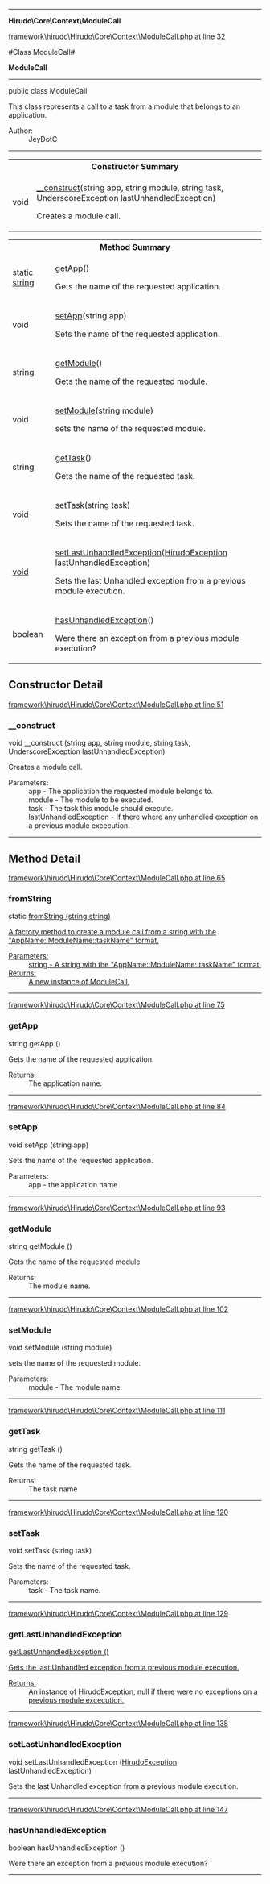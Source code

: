 

- - -

**Hirudo\Core\Context\ModuleCall**


<a href="https://github.com/JeyDotC/Hirudo/blob/master/framework/hirudo/Hirudo/Core/Context/ModuleCall.php#L32" >framework\hirudo\Hirudo\Core\Context\ModuleCall.php at line 32</a>

#Class ModuleCall#

**ModuleCall**




- - -

<p class="signature"><span class='k'>public  class</span> <span class='nx'>ModuleCall</span></p>

<div class="comment" id="overview_description"><p>This class represents a call to a task from a module that
belongs to an application.</p></div>

<dl>
<dt>Author:</dt>
<dd>JeyDotC</dd>
</dl>


- - -

<table id="summary_constructor">
<tr><th colspan="2">Constructor Summary</th></tr>
<tr>
<td><span class='k'></span> <span class='nx'>void</span></td>
<td class="description"><p class="name"><a href="#__construct">__construct</a>(string app, string module, string task, UnderscoreException lastUnhandledException)</p><p class="description">Creates a module call.</p></td>
</tr>
</table>

<table id="summary_method">
<tr><th colspan="2">Method Summary</th></tr>
<tr>
<td><span class='k'>static </span> <span class='nx'><a href='https://github.com/JeyDotC/Hirudo-docs/blob/master/hirudo/core/context/ModuleCall>ModuleCall</a></span></td>
<td class="description"><p class="name"><a href="#fromstring">fromString</a>(string string)</p><p class="description">A factory method to create a module call from a string with the "AppName::ModuleName::taskName"
format.</p></td>
</tr>
<tr>
<td><span class='k'></span> <span class='nx'>string</span></td>
<td class="description"><p class="name"><a href="#getapp">getApp</a>()</p><p class="description">Gets the name of the requested application.</p></td>
</tr>
<tr>
<td><span class='k'></span> <span class='nx'>void</span></td>
<td class="description"><p class="name"><a href="#setapp">setApp</a>(string app)</p><p class="description">Sets the name of the requested application.</p></td>
</tr>
<tr>
<td><span class='k'></span> <span class='nx'>string</span></td>
<td class="description"><p class="name"><a href="#getmodule">getModule</a>()</p><p class="description">Gets the name of the requested module.</p></td>
</tr>
<tr>
<td><span class='k'></span> <span class='nx'>void</span></td>
<td class="description"><p class="name"><a href="#setmodule">setModule</a>(string module)</p><p class="description">sets the name of the requested module.</p></td>
</tr>
<tr>
<td><span class='k'></span> <span class='nx'>string</span></td>
<td class="description"><p class="name"><a href="#gettask">getTask</a>()</p><p class="description">Gets the name of the requested task.</p></td>
</tr>
<tr>
<td><span class='k'></span> <span class='nx'>void</span></td>
<td class="description"><p class="name"><a href="#settask">setTask</a>(string task)</p><p class="description">Sets the name of the requested task.</p></td>
</tr>
<tr>
<td><span class='k'></span> <span class='nx'><a href='https://github.com/JeyDotC/Hirudo-docs/blob/master/hirudo/core/exceptions/HirudoException>HirudoException</a></span></td>
<td class="description"><p class="name"><a href="#getlastunhandledexception">getLastUnhandledException</a>()</p><p class="description">Gets the last Unhandled exception from a previous module execution.</p></td>
</tr>
<tr>
<td><span class='k'></span> <span class='nx'>void</span></td>
<td class="description"><p class="name"><a href="#setlastunhandledexception">setLastUnhandledException</a>(<a href="https://github.com/JeyDotC/Hirudo/blob/master/hirudo/core/exceptions/HirudoException.md">HirudoException</a> lastUnhandledException)</p><p class="description">Sets the last Unhandled exception from a previous module execution.</p></td>
</tr>
<tr>
<td><span class='k'></span> <span class='nx'>boolean</span></td>
<td class="description"><p class="name"><a href="#hasunhandledexception">hasUnhandledException</a>()</p><p class="description">Were there an exception from a previous module execution?</p></td>
</tr>
</table>

<h2 id="detail_method">Constructor Detail</h2>

<a href="https://github.com/JeyDotC/Hirudo/blob/master/framework/hirudo/Hirudo/Core/Context/ModuleCall.php#L51" >framework\hirudo\Hirudo\Core\Context\ModuleCall.php at line 51</a>

<h3 id="__construct">__construct</h3>
<span class='k'></span> <span class='nx'>void</span> <span class='nf'>__construct</span> (string app, string module, string task, UnderscoreException lastUnhandledException)

<div class="details">
<p>Creates a module call.</p><dl>
<dt>Parameters:</dt>
<dd>app - The application the requested module belongs to.</dd>
<dd>module - The module to be executed.</dd>
<dd>task - The task this module should execute.</dd>
<dd>lastUnhandledException - If there where any unhandled exception on a previous module excecution.</dd>
</dl>

</div>

- - -

<h2 id="detail_method">Method Detail</h2>

<a href="https://github.com/JeyDotC/Hirudo/blob/master/framework/hirudo/Hirudo/Core/Context/ModuleCall.php#L65" >framework\hirudo\Hirudo\Core\Context\ModuleCall.php at line 65</a>

<h3 id="fromString()">fromString</h3>
<span class='k'>static </span> <span class='nx'><a href='https://github.com/JeyDotC/Hirudo-docs/blob/master/hirudo/core/context/ModuleCall>ModuleCall</a></span> <span class='nf'>fromString</span> (string string)

<div class="details">
<p>A factory method to create a module call from a string with the "AppName::ModuleName::taskName"
format.</p><dl>
<dt>Parameters:</dt>
<dd>string - A string with the "AppName::ModuleName::taskName" format.</dd>
<dt>Returns:</dt>
<dd>A new instance of ModuleCall.</dd>
</dl>

</div>

- - -


<a href="https://github.com/JeyDotC/Hirudo/blob/master/framework/hirudo/Hirudo/Core/Context/ModuleCall.php#L75" >framework\hirudo\Hirudo\Core\Context\ModuleCall.php at line 75</a>

<h3 id="getApp()">getApp</h3>
<span class='k'></span> <span class='nx'>string</span> <span class='nf'>getApp</span> ()

<div class="details">
<p>Gets the name of the requested application.</p><dl>
<dt>Returns:</dt>
<dd>The application name.</dd>
</dl>

</div>

- - -


<a href="https://github.com/JeyDotC/Hirudo/blob/master/framework/hirudo/Hirudo/Core/Context/ModuleCall.php#L84" >framework\hirudo\Hirudo\Core\Context\ModuleCall.php at line 84</a>

<h3 id="setApp()">setApp</h3>
<span class='k'></span> <span class='nx'>void</span> <span class='nf'>setApp</span> (string app)

<div class="details">
<p>Sets the name of the requested application.</p><dl>
<dt>Parameters:</dt>
<dd>app - the application name</dd>
</dl>

</div>

- - -


<a href="https://github.com/JeyDotC/Hirudo/blob/master/framework/hirudo/Hirudo/Core/Context/ModuleCall.php#L93" >framework\hirudo\Hirudo\Core\Context\ModuleCall.php at line 93</a>

<h3 id="getModule()">getModule</h3>
<span class='k'></span> <span class='nx'>string</span> <span class='nf'>getModule</span> ()

<div class="details">
<p>Gets the name of the requested module.</p><dl>
<dt>Returns:</dt>
<dd>The module name.</dd>
</dl>

</div>

- - -


<a href="https://github.com/JeyDotC/Hirudo/blob/master/framework/hirudo/Hirudo/Core/Context/ModuleCall.php#L102" >framework\hirudo\Hirudo\Core\Context\ModuleCall.php at line 102</a>

<h3 id="setModule()">setModule</h3>
<span class='k'></span> <span class='nx'>void</span> <span class='nf'>setModule</span> (string module)

<div class="details">
<p>sets the name of the requested module.</p><dl>
<dt>Parameters:</dt>
<dd>module - The module name.</dd>
</dl>

</div>

- - -


<a href="https://github.com/JeyDotC/Hirudo/blob/master/framework/hirudo/Hirudo/Core/Context/ModuleCall.php#L111" >framework\hirudo\Hirudo\Core\Context\ModuleCall.php at line 111</a>

<h3 id="getTask()">getTask</h3>
<span class='k'></span> <span class='nx'>string</span> <span class='nf'>getTask</span> ()

<div class="details">
<p>Gets the name of the requested task.</p><dl>
<dt>Returns:</dt>
<dd>The task name</dd>
</dl>

</div>

- - -


<a href="https://github.com/JeyDotC/Hirudo/blob/master/framework/hirudo/Hirudo/Core/Context/ModuleCall.php#L120" >framework\hirudo\Hirudo\Core\Context\ModuleCall.php at line 120</a>

<h3 id="setTask()">setTask</h3>
<span class='k'></span> <span class='nx'>void</span> <span class='nf'>setTask</span> (string task)

<div class="details">
<p>Sets the name of the requested task.</p><dl>
<dt>Parameters:</dt>
<dd>task - The task name.</dd>
</dl>

</div>

- - -


<a href="https://github.com/JeyDotC/Hirudo/blob/master/framework/hirudo/Hirudo/Core/Context/ModuleCall.php#L129" >framework\hirudo\Hirudo\Core\Context\ModuleCall.php at line 129</a>

<h3 id="getLastUnhandledException()">getLastUnhandledException</h3>
<span class='k'></span> <span class='nx'><a href='https://github.com/JeyDotC/Hirudo-docs/blob/master/hirudo/core/exceptions/HirudoException>HirudoException</a></span> <span class='nf'>getLastUnhandledException</span> ()

<div class="details">
<p>Gets the last Unhandled exception from a previous module execution.</p><dl>
<dt>Returns:</dt>
<dd>An instance of HirudoException, null if there were no exceptions on a previous module excecution.</dd>
</dl>

</div>

- - -


<a href="https://github.com/JeyDotC/Hirudo/blob/master/framework/hirudo/Hirudo/Core/Context/ModuleCall.php#L138" >framework\hirudo\Hirudo\Core\Context\ModuleCall.php at line 138</a>

<h3 id="setLastUnhandledException()">setLastUnhandledException</h3>
<span class='k'></span> <span class='nx'>void</span> <span class='nf'>setLastUnhandledException</span> (<a href="https://github.com/JeyDotC/Hirudo/blob/master/hirudo/core/exceptions/HirudoException.md">HirudoException</a> lastUnhandledException)

<div class="details">
<p>Sets the last Unhandled exception from a previous module execution.</p>
</div>

- - -


<a href="https://github.com/JeyDotC/Hirudo/blob/master/framework/hirudo/Hirudo/Core/Context/ModuleCall.php#L147" >framework\hirudo\Hirudo\Core\Context\ModuleCall.php at line 147</a>

<h3 id="hasUnhandledException()">hasUnhandledException</h3>
<span class='k'></span> <span class='nx'>boolean</span> <span class='nf'>hasUnhandledException</span> ()

<div class="details">
<p>Were there an exception from a previous module execution?</p>
</div>

- - -

